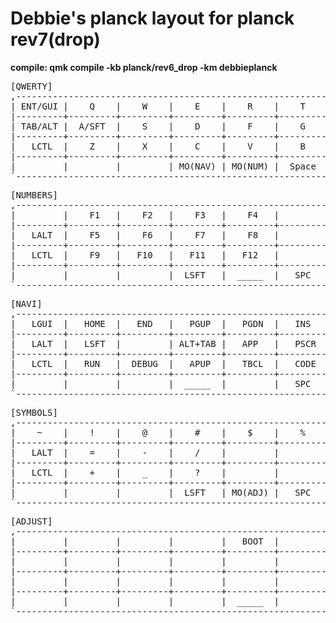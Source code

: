 # Debbie's planck layout for planck rev7(drop)

**compile: qmk compile -kb planck/rev6_drop -km debbieplanck**

<pre>
[QWERTY]
,-----------------------------------------------------------------------------------------------------------------------.
| ENT/GUI |    Q    |    W    |    E    |    R    |    T    |    Y    |    U    |    I    |    O    |    P    | Backspc |
|---------+---------+---------+---------+---------+---------+---------+---------+---------+---------+---------+---------|
| TAB/ALT |  A/SFT  |    S    |    D    |    F    |    G    |    H    |    J    |    K    |    L    |    ;    |   '/`   |
|---------+---------+---------+---------+---------+---------+---------+---------+---------+---------+---------+---------|
|   LCTL  |    Z    |    X    |    C    |    V    |    B    |    N    |    M    |    ,    |    .    |    /    |   RSFT  |
|---------+---------+---------+---------+---------+---------+---------+---------+---------+---------+---------+---------|
|         |         |         | MO(NAV) | MO(NUM) |  Space  |  Enter  | MO(SYM) |   RALT  |         |         |         |
`-----------------------------------------------------------------------------------------------------------------------'
</pre>


<pre>
[NUMBERS]
,-----------------------------------------------------------------------------------------------------------------------.
|         |    F1   |    F2   |    F3   |    F4   |         |    /    |    7    |    8    |    9    |    -    | BackSpc |
|---------+---------+---------+---------+---------+---------+---------+---------+---------+---------+---------+---------|
|   LALT  |    F5   |    F6   |    F7   |    F8   |         |    *    |    4    |    5    |    6    |    +    |    =    |
|---------+---------+---------+---------+---------+---------+---------+---------+---------+---------+---------+---------|
|   LCTL  |    F9   |   F10   |   F11   |   F12   |         |    ,    |    1    |    2    |    3    |    .    |  LSFT   |
|---------+---------+---------+---------+---------+---------+---------+---------+---------+---------+---------+---------|
|         |         |         |  LSFT   |  _____  |   SPC   |   ENT   |    0    |         |         |         |         |
`-----------------------------------------------------------------------------------------------------------------------'
</pre>

<pre>
[NAVI]
,-----------------------------------------------------------------------------------------------------------------------.
|   LGUI  |   HOME  |   END   |   PGUP  |   PGDN  |   INS   |         |         |         |         |         | BackSpc |
|---------+---------+---------+---------+---------+---------+---------+---------+---------+---------+---------+---------|
|   LALT  |   LSFT  |         | ALT+TAB |   APP   |   PSCR  |         |   LEFT  |  DOWN   |   UP    |  RIGHT  |         |
|---------+---------+---------+---------+---------+---------+---------+---------+---------+---------+---------+---------|
|   LCTL  |   RUN   |  DEBUG  |   APUP  |   TBCL  |   CODE  |         |         |         |         |         |         |
|---------+---------+---------+---------+---------+---------+---------+---------+---------+---------+---------+---------|
|         |         |         |  _____  |         |   SPC   |   ENT   |         |         |         |         |         |
`-----------------------------------------------------------------------------------------------------------------------'
</pre>

<pre>
[SYMBOLS]
,-----------------------------------------------------------------------------------------------------------------------.
|    ~    |    !    |    @    |    #    |    $    |    %    |    ^    |    &    |    *    |    (    |    )    | BackSpc |
|---------+---------+---------+---------+---------+---------+---------+---------+---------+---------+---------+---------|
|   LALT  |    =    |    -    |    /    |         |         |         |         |    \    |    [    |    ]    |   DEL   |
|---------+---------+---------+---------+---------+---------+---------+---------+---------+---------+---------+---------|
|   LCTL  |    +    |    _    |    ?    |         |         |         |         |    |    |    {    |    }    |  LSFT   |
|---------+---------+---------+---------+---------+---------+---------+---------+---------+---------+---------+---------|
|         |         |         |  LSFT   | MO(ADJ) |   SPC   |   ENT   |  _____  |         |         |         |         |
`-----------------------------------------------------------------------------------------------------------------------'
</pre>

<pre>
[ADJUST]
,-----------------------------------------------------------------------------------------------------------------------.
|         |         |         |         |   BOOT  |         |         | RGB TG  |  RGB +  |  HUE +  |  HUE -  |         |
|---------+---------+---------+---------+---------+---------+---------+---------+---------+---------+---------+---------|
|         |         |         |         |         |         |         |  EFF +  |  EFF -  |  SAT +  |  SAT -  |         |
|---------+---------+---------+---------+---------+---------+---------+---------+---------+---------+---------+---------|
|         |         |         |         |         |         | NUMLOCK |         |         |  BRT +  |  BRT -  |         |
|---------+---------+---------+---------+---------+---------+---------+---------+---------+---------+---------+---------|
|         |         |         |         |  _____  |         |         |         |         |         |         |         |
`-----------------------------------------------------------------------------------------------------------------------'
</pre>

